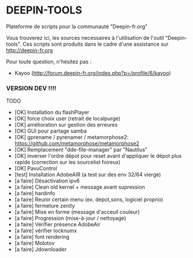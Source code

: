 # DEEPIN-TOOLS
Plateforme de scripts pour la communauté "Deepin-fr.org"

Vous trouverez ici, les sources necessaires à l'utilisation de l'outil "Deepin-tools".
Ces scripts sont produits dans le cadre d'une assistance sur http://deepin-fr.org

Pour toute question, n'hésitez pas :
- Kayoo (http://forum.deepin-fr.org/index.php?p=/profile/6/kayoo)



### VERSION DEV !!!!


TODO
- [OK] Installation du flashPlayer 
- [OK] force choix user (retrait de localpurge)
- [OK] amélioration sur gestion des erreures
- [OK] GUI pour partage samba
- [OK] gprename / pyrenamer / metamorphose2: https://github.com/metamorphose/metamorphose2
- [OK] Remplacement "dde-file-manager" par "Nautilus"
- [OK] inverser l'ordre dépot pour reset avant d'appliquer le dépot plus rapide (correction sur les sourcelist foireux)
- [OK] PavuControl
- [test] Installation AdobeAIR (a test sur des env 32/64 vierge)
- [a faire] Désactivation ipv6
- [a faire] Clean old kernel + message avant supression
- [a faire] hardinfo
- [a faire] Reunir certain menu (ex. depot,sons, logiciel proprio)
- [a faire] fermeture zenity
- [a faire] Mise en forme (message d'acceuil couleur)
- [a faire] Progression (mise-à-jour / nettoyage)
- [a faire] Vérifier présence AdobeAir
- [a faire] vérifier locknumx
- [a faire] font rendering
- [a faire] Molotov
- [a faire] Jdownloader
